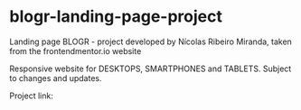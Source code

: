 # blogr-landing-page-project
Landing page BLOGR - project developed by Nícolas Ribeiro Miranda, taken from the frontendmentor.io website

Responsive website for DESKTOPS, SMARTPHONES and TABLETS.
Subject to changes and updates.

Project link:
